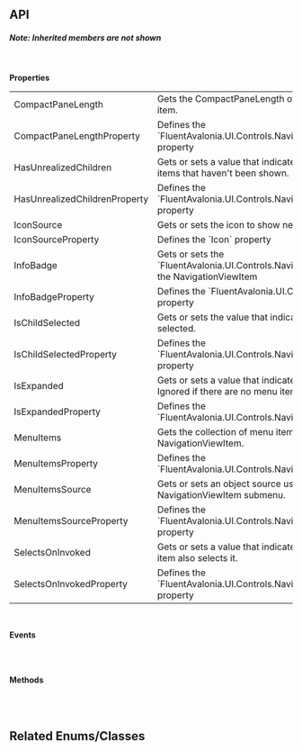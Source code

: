 ## API

<h5>Note: Inherited members are not shown</h5>
<br />

**Properties**

<table class="resourceTable">
<tr>
<td class="nameCell">CompactPaneLength</td>
<td>Gets the CompactPaneLength of the NavigationView that hosts this item.
</td>
</tr>
<tr>
<td class="nameCell">CompactPaneLengthProperty</td>
<td>Defines the `FluentAvalonia.UI.Controls.NavigationViewItem.CompactPaneLength` property
</td>
</tr>
<tr>
<td class="nameCell">HasUnrealizedChildren</td>
<td>Gets or sets a value that indicates whether the current item has child items that haven't been shown.
</td>
</tr>
<tr>
<td class="nameCell">HasUnrealizedChildrenProperty</td>
<td>Defines the `FluentAvalonia.UI.Controls.NavigationViewItem.HasUnrealizedChildren` property
</td>
</tr>
<tr>
<td class="nameCell">IconSource</td>
<td>Gets or sets the icon to show next to the menu item text.
</td>
</tr>
<tr>
<td class="nameCell">IconSourceProperty</td>
<td>Defines the `Icon` property
</td>
</tr>
<tr>
<td class="nameCell">InfoBadge</td>
<td>Gets or sets the `FluentAvalonia.UI.Controls.NavigationViewItem.InfoBadge` to display in the NavigationViewItem
</td>
</tr>
<tr>
<td class="nameCell">InfoBadgeProperty</td>
<td>Defines the `FluentAvalonia.UI.Controls.NavigationViewItem.InfoBadge` property
</td>
</tr>
<tr>
<td class="nameCell">IsChildSelected</td>
<td>Gets or sets the value that indicates whether or not descendant item is selected.
</td>
</tr>
<tr>
<td class="nameCell">IsChildSelectedProperty</td>
<td>Defines the `FluentAvalonia.UI.Controls.NavigationViewItem.IsChildSelected` property
</td>
</tr>
<tr>
<td class="nameCell">IsExpanded</td>
<td>Gets or sets a value that indicates whether a tree node is expanded. Ignored if there are no menu items.
</td>
</tr>
<tr>
<td class="nameCell">IsExpandedProperty</td>
<td>Defines the `FluentAvalonia.UI.Controls.NavigationViewItem.IsExpanded` property
</td>
</tr>
<tr>
<td class="nameCell">MenuItems</td>
<td>Gets the collection of menu items displayed as children of the NavigationViewItem.
</td>
</tr>
<tr>
<td class="nameCell">MenuItemsProperty</td>
<td>Defines the `FluentAvalonia.UI.Controls.NavigationViewItem.MenuItems` property
</td>
</tr>
<tr>
<td class="nameCell">MenuItemsSource</td>
<td>Gets or sets an object source used to generate the content of the NavigationViewItem submenu.
</td>
</tr>
<tr>
<td class="nameCell">MenuItemsSourceProperty</td>
<td>Defines the `FluentAvalonia.UI.Controls.NavigationViewItem.MenuItemsSource` property
</td>
</tr>
<tr>
<td class="nameCell">SelectsOnInvoked</td>
<td>Gets or sets a value that indicates whether invoking a navigation menu item also selects it.
</td>
</tr>
<tr>
<td class="nameCell">SelectsOnInvokedProperty</td>
<td>Defines the `FluentAvalonia.UI.Controls.NavigationViewItem.SelectsOnInvoked` property
</td>
</tr>
</table>


<br />

**Events**

<table class="resourceTable">
</table>


<br />

**Methods**

<table class="resourceTable">
</table>


<br />

## Related Enums/Classes



